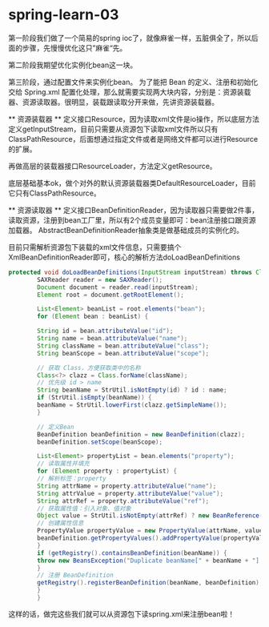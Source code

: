 # spring-learn-03

第一阶段我们做了一个简易的spring ioc了，就像麻雀一样，五脏俱全了，所以后面的步骤，先慢慢优化这只”麻雀“先。

第二阶段我期望优化实例化bean这一块。

第三阶段，通过配置文件来实例化bean。
为了能把 Bean 的定义、注册和初始化交给 Spring.xml 配置化处理，那么就需要实现两大块内容，分别是：资源装载器、资源读取器。很明显，装载跟读取分开来做，先讲资源装载器。

** 资源装载器 **
定义接口Resource，因为读取xml文件是io操作，所以底层方法定义getInputStream，目前只需要从资源包下读取xml文件所以只有ClassPathResource，后面想通过指定文件或者是网络文件都可以进行Resource的扩展。

再做高层的装载器接口ResourceLoader，方法定义getResource。

底层基础基本ok，做个对外的默认资源装载器类DefaultResourceLoader，目前它只有ClassPathResource。

** 资源读取器 **
定义接口BeanDefinitionReader，因为读取器只需要做2件事，读取资源，注册到bean工厂里，所以有2个成员变量即可：bean注册接口跟资源加载器。
AbstractBeanDefinitionReader抽象类是做基础成员的实例化的。

目前只需解析资源包下装载的xml文件信息，只需要搞个XmlBeanDefinitionReader即可，核心的解析方法doLoadBeanDefinitions

```java
protected void doLoadBeanDefinitions(InputStream inputStream) throws ClassNotFoundException, DocumentException {
        SAXReader reader = new SAXReader();
        Document document = reader.read(inputStream);
        Element root = document.getRootElement();

        List<Element> beanList = root.elements("bean");
        for (Element bean : beanList) {

        String id = bean.attributeValue("id");
        String name = bean.attributeValue("name");
        String className = bean.attributeValue("class");
        String beanScope = bean.attributeValue("scope");

        // 获取 Class，方便获取类中的名称
        Class<?> clazz = Class.forName(className);
        // 优先级 id > name
        String beanName = StrUtil.isNotEmpty(id) ? id : name;
        if (StrUtil.isEmpty(beanName)) {
        beanName = StrUtil.lowerFirst(clazz.getSimpleName());
        }

        // 定义Bean
        BeanDefinition beanDefinition = new BeanDefinition(clazz);
        beanDefinition.setScope(beanScope);

        List<Element> propertyList = bean.elements("property");
        // 读取属性并填充
        for (Element property : propertyList) {
        // 解析标签：property
        String attrName = property.attributeValue("name");
        String attrValue = property.attributeValue("value");
        String attrRef = property.attributeValue("ref");
        // 获取属性值：引入对象、值对象
        Object value = StrUtil.isNotEmpty(attrRef) ? new BeanReference(attrRef) : attrValue;
        // 创建属性信息
        PropertyValue propertyValue = new PropertyValue(attrName, value);
        beanDefinition.getPropertyValues().addPropertyValue(propertyValue);
        }
        if (getRegistry().containsBeanDefinition(beanName)) {
        throw new BeansException("Duplicate beanName[" + beanName + "] is not allowed");
        }
        // 注册 BeanDefinition
        getRegistry().registerBeanDefinition(beanName, beanDefinition);
        }
        }


```

这样的话，做完这些我们就可以从资源包下读spring.xml来注册bean啦！

